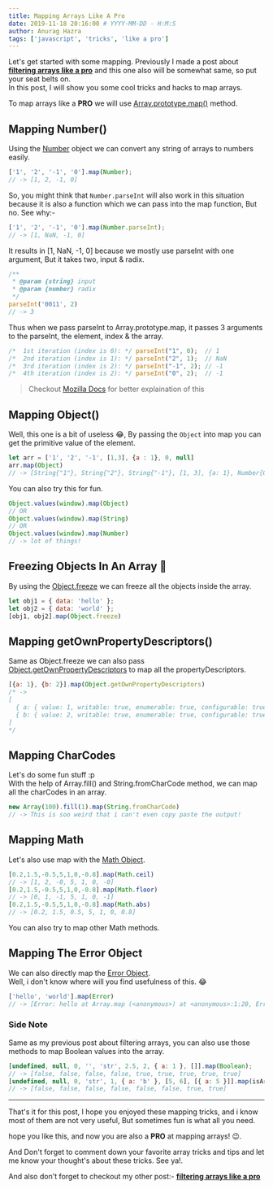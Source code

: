 ```yaml
---
title: Mapping Arrays Like A Pro
date: 2019-11-18 20:16:00 # YYYY-MM-DD - H:M:S
author: Anurag Hazra
tags: ['javascript', 'tricks', 'like a pro']
---
```


Let's get started with some mapping. Previously I made a post about  
**[filtering arrays like a pro](https://aidenva.github.io/blog/filtering-arrays-like-a-pro)** and this one also will be somewhat same, so put your seat belts on.  
In this post, I will show you some cool tricks and hacks to map arrays.

To map arrays like a **PRO** we will use [Array.prototype.map()](https://developer.mozilla.org/en-US/docs/Web/JavaScript/Reference/Global_Objects/Array/map) method.

## Mapping Number()
Using the [Number](https://developer.mozilla.org/en-US/docs/Web/JavaScript/Reference/Global_Objects/Number) object
we can convert any string of arrays to numbers easily.

```js
['1', '2', '-1', '0'].map(Number);
// -> [1, 2, -1, 0]
```

So, you might think that `Number.parseInt` will also work in this situation because it is also a function which we can pass into the map function, But no. See why:-

```js
['1', '2', '-1', '0'].map(Number.parseInt);
// -> [1, NaN, -1, 0]
```

It results in [1, NaN, -1, 0] because we mostly use parseInt with one argument, But it takes two, input & radix.

```js
/**
 * @param {string} input
 * @param {number} radix
 */
parseInt('0011', 2)
// -> 3
```

Thus when we pass parseInt to Array.prototype.map, it passes 3 arguments to the parseInt, the element, index & the array.

```js
/*  1st iteration (index is 0): */ parseInt("1", 0);  // 1
/*  2nd iteration (index is 1): */ parseInt("2", 1);  // NaN
/*  3rd iteration (index is 2): */ parseInt("-1", 2); // -1
/*  4th iteration (index is 2): */ parseInt("0", 2);  // -1
```

> Checkout [Mozilla Docs](https://developer.mozilla.org/en-US/docs/Web/JavaScript/Reference/Global_Objects/Array/map) for better explaination of this


## Mapping Object()
Well, this one is a bit of useless 😂, By passing the `Object` into map you can get the primitive value of the element.

```js
let arr = ['1', '2', '-1', [1,3], {a : 1}, 0, null]
arr.map(Object)
// -> [String{"1"}, String{"2"}, String{"-1"}, [1, 3], {a: 1}, Number{0}, {}]
```

You can also try this for fun.

```js
Object.values(window).map(Object)
// OR
Object.values(window).map(String)
// OR
Object.values(window).map(Number)
// -> lot of things!
```

## Freezing Objects In An Array 🥶

By using the [Object.freeze](https://developer.mozilla.org/en-US/docs/Web/JavaScript/Reference/Global_Objects/Object/freeze) we can freeze all the objects inside the array.

```js
let obj1 = { data: 'hello' };
let obj2 = { data: 'world' };
[obj1, obj2].map(Object.freeze)
```

## Mapping getOwnPropertyDescriptors()
Same as Object.freeze we can also pass [Object.getOwnPropertyDescriptors](https://developer.mozilla.org/en-US/docs/Web/JavaScript/Reference/Global_Objects/Object/getOwnPropertyDescriptors) to map all the propertyDescriptors.

```js
[{a: 1}, {b: 2}].map(Object.getOwnPropertyDescriptors)
/* ->
[
  { a: { value: 1, writable: true, enumerable: true, configurable: true } },
  { b: { value: 2, writable: true, enumerable: true, configurable: true } }
]
*/
```

## Mapping CharCodes
Let's do some fun stuff :p  
With the help of Array.fill() and String.fromCharCode method, we can map all the charCodes in an array.

```js
new Array(100).fill(1).map(String.fromCharCode)
// -> This is soo weird that i can't even copy paste the output!
```


## Mapping Math
Let's also use map with the [Math Object](https://developer.mozilla.org/en-US/docs/Web/JavaScript/Reference/Global_Objects/Math).

```js
[0.2,1.5,-0.5,5,1,0,-0.8].map(Math.ceil)
// -> [1, 2, -0, 5, 1, 0, -0]
[0.2,1.5,-0.5,5,1,0,-0.8].map(Math.floor)
// -> [0, 1, -1, 5, 1, 0, -1]
[0.2,1.5,-0.5,5,1,0,-0.8].map(Math.abs)
// -> [0.2, 1.5, 0.5, 5, 1, 0, 0.8]
```
You can also try to map other Math methods.


## Mapping The Error Object
We can also directly map the [Error Object](https://developer.mozilla.org/en-US/docs/Web/JavaScript/Reference/Global_Objects/Error).  
Well, i don't know where will you find usefulness of this. 😂
```js
['hello', 'world'].map(Error)
// -> [Error: hello at Array.map (<anonymous>) at <anonymous>:1:20, Error: world at Array.map (<anonymous>) at <anonymous>:1:20]
```

### Side Note

Same as my previous post about filtering arrays, you can also use those methods to map Boolean values into the array.

```js
[undefined, null, 0, '', 'str', 2.5, 2, { a: 1 }, []].map(Boolean);
// -> [false, false, false, false, true, true, true, true, true]
[undefined, null, 0, 'str', 1, { a: 'b' }, [5, 6], [{ a: 5 }]].map(isArray)
// -> [false, false, false, false, false, false, true, true]
```

------

That's it for this post, I hope you enjoyed these mapping tricks, and i know most of them are not very useful, But sometimes fun is what all you need.  

hope you like this, and now you are also a **PRO** at mapping arrays! 😉.  

And Don't forget to comment down your favorite array tricks and tips and let me know your thought's about these tricks. See ya!.

And also don't forget to checkout my other post:- **[filtering arrays like a pro](https://aidenva.github.io/blog/filtering-arrays-like-a-pro)**